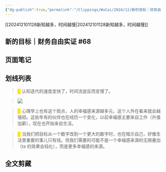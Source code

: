 ```yaml
---
{"dg-publish":true,"permalink":"/Clippings/WuCai/2024/12/新的目标｜财务自由实证 68-20241210/"}
---
```


[[202412101128新知越多，时间越慢\|202412101128新知越多，时间越慢]]
## 新的目标｜财务自由实证 #68 

## 页面笔记


## 划线列表
> <font color="#FFE500">█  </font>认知迭代的速度变快了，时间流逝反而变慢了。

> ![](https://g1proxy.wimg.site/sVj3kQY0nrObOamHi-CPZZfDe9jqyrwBexZ-6zcpCU0A=/https://mmbiz.qpic.cn/mmbiz_png/xd1hVMKQsAERxE0zAjbNXDibqfm81HIE1nF0qCtN2oHHW0DwPjLrvIqbvQgVbyFial3eqic4RNQ4YpNwL62jRofsg/640?wx_fmt=png&from=appmsg&tp=webp&wxfrom=5&wx_lazy=1&wx_co=1) 

> <font color="#FFE500">█  </font>心理学上也有这个观点，人的幸福感来源越多元，这个人外在看来就会越强韧。这些年有的伙伴也在经历一个变化，以前幸福感主要来自工作（升值加薪），现在也开始来自生活。

> <font color="#FFE500">█  </font>当我们把目标从一个数字改到一个更大的数字时，也在暗示自己，好像生活里重要的事儿只有钱。但我们需要的可能不是一个幸福感来源的无限叠加（ta 的效果会钝化），而是更多幸福感的来源。


## 全文剪藏

